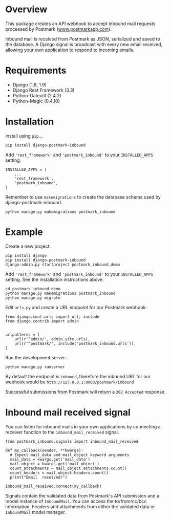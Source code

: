 # Overview
This package creates an API webhook to accept inbound mail requests processed by Postmark (www.postmarkapp.com).

Inbound mail is received from Postmark as JSON, serialized and saved to the database. A Django signal is broadcast with every new email received, allowing your own application to respond to incoming emails.

# Requirements

* Django (1.8, 1.9)
* Django Rest Framework (3.3)
* Python-Dateutil (2.4.2)
* Python-Magic (0.4.10)

# Installation

Install using `pip`...

    pip install django-postmark-inbound

Add `'rest_framework'` and `'postmark_inbound'` to your `INSTALLED_APPS` setting.

    INSTALLED_APPS = (
        ...
        'rest_framework',
        'postmark_inbound',
    )

Remember to use `makemigrations` to create the database schema used by django-postmark-inbound.

    python manage.py makemigrations postmark_inbound

# Example

Create a new project:

    pip install django
    pip install django-postmark-inbound
    django-admin.py startproject postmark_inbound_demo

Add `'rest_framework'` and `'postmark_inbound'` to your `INSTALLED_APPS` setting. See the installation instructions above.

    cd postmark_inbound_demo
    python manage.py makemigrations postmark_inbound
    python manage.py migrate

Edit `urls.py` and create a URL endpoint for our Postmark webhook:

    from django.conf.urls import url, include
    from django.contrib import admin


    urlpatterns = [
        url(r'^admin/', admin.site.urls),
        url(r'^postmark/', include('postmark_inbound.urls')),
    ]

Run the development server...

    python manage.py runserver

By default the endpoint is `inbound`, therefore the inbound URL for our webhook would be `http://127.0.0.1:8000/postmark/inbound`

Successful submissions from Postmark will return a `202 Accepted` response.

# Inbound mail received signal

You can listen for inbound mails in your own applications by connecting a receiver function to the `inbound_mail_received` signal.

    from postmark_inbound.signals import inbound_mail_received
    
    def my_callback(sender, **kwargs):
      # Expect mail_data and mail_object keyword arguments
      mail_data = kwargs.get('mail_data')
      mail_object = kwargs.get('mail_object')
      count_attachments = mail_object.attachments.count()
      count_headers = mail_object.headers.count()
      print("Email  received!")
    
    inbound_mail_received.connect(my_callback)

Signals contain the validated data from Postmark's API submission and a model instance of `InboundMail`. You can access the to/from/cc/bcc information, headers and attachments from either the validated data or `InboundMail` model manager.

